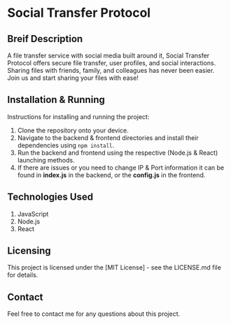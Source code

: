 # Social Transfer Protocol

## Breif Description
A file transfer service with social media built around it, Social Transfer Protocol offers secure file transfer, user profiles, and social interactions. Sharing files with friends, family, and colleagues has never been easier. Join us and start sharing your files with ease!

## Installation & Running
Instructions for installing and running the project:

1. Clone the repository onto your device.
2. Navigate to the backend & frontend directories and install their dependencies using `npm install`.
3. Run the backend and frontend using the respective (Node.js & React) launching methods.
4. If there are issues or you need to change IP & Port information it can be found in **index.js** in the backend, or the **config.js** in the frontend.

## Technologies Used
1. JavaScript
2. Node.js
3. React

## Licensing
This project is licensed under the [MIT License] - see the LICENSE.md file for details.

## Contact
Feel free to contact me for any questions about this project.
